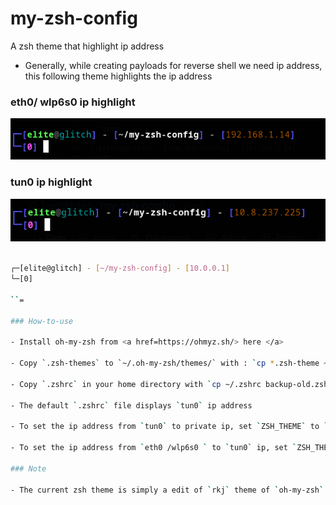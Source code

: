 # my-zsh-config

A zsh theme that highlight ip address

- Generally, while creating payloads for reverse shell we need ip address, this following theme highlights the ip address


### eth0/ wlp6s0 ip highlight

![eth0](images/privip.png)

### tun0 ip highlight

![tun0](images/tunip.png)

```bash

┌─[elite@glitch] - [~/my-zsh-config] - [10.0.0.1]
└─[0]     

``=

### How-to-use

- Install oh-my-zsh from <a href=https://ohmyz.sh/> here </a>

- Copy `.zsh-themes` to `~/.oh-my-zsh/themes/` with : `cp *.zsh-theme ~/.oh-my-zsh/themes/`

- Copy `.zshrc` in your home directory with `cp ~/.zshrc backup-old.zshrc && mv .zshrc ~/.zshrc`

- The default `.zshrc` file displays `tun0` ip address

- To set the ip address from `tun0` to private ip, set `ZSH_THEME` to `localip`

- To set the ip address from `eth0 /wlp6s0 ` to `tun0` ip, set `ZSH_THEME` to `tunip`

### Note

- The current zsh theme is simply a edit of `rkj` theme of `oh-my-zsh`





